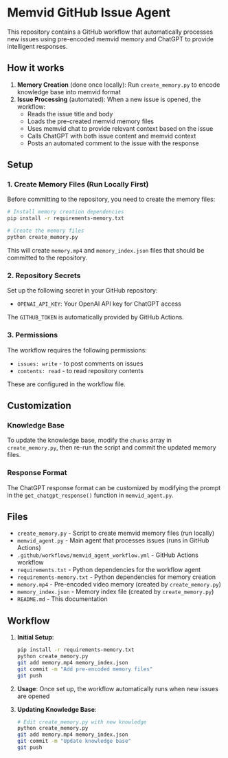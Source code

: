 # Memvid GitHub Issue Agent

This repository contains a GitHub workflow that automatically processes new issues using pre-encoded memvid memory and ChatGPT to provide intelligent responses.

## How it works

1. **Memory Creation** (done once locally): Run `create_memory.py` to encode knowledge base into memvid format
2. **Issue Processing** (automated): When a new issue is opened, the workflow:
   - Reads the issue title and body
   - Loads the pre-created memvid memory files
   - Uses memvid chat to provide relevant context based on the issue
   - Calls ChatGPT with both issue content and memvid context
   - Posts an automated comment to the issue with the response

## Setup

### 1. Create Memory Files (Run Locally First)

Before committing to the repository, you need to create the memory files:

```bash
# Install memory creation dependencies
pip install -r requirements-memory.txt

# Create the memory files
python create_memory.py
```

This will create `memory.mp4` and `memory_index.json` files that should be committed to the repository.

### 2. Repository Secrets

Set up the following secret in your GitHub repository:

- `OPENAI_API_KEY`: Your OpenAI API key for ChatGPT access

The `GITHUB_TOKEN` is automatically provided by GitHub Actions.

### 3. Permissions

The workflow requires the following permissions:
- `issues: write` - to post comments on issues
- `contents: read` - to read repository contents

These are configured in the workflow file.

## Customization

### Knowledge Base

To update the knowledge base, modify the `chunks` array in `create_memory.py`, then re-run the script and commit the updated memory files.

### Response Format

The ChatGPT response format can be customized by modifying the prompt in the `get_chatgpt_response()` function in `memvid_agent.py`.

## Files

- `create_memory.py` - Script to create memvid memory files (run locally)
- `memvid_agent.py` - Main agent that processes issues (runs in GitHub Actions)
- `.github/workflows/memvid_agent_workflow.yml` - GitHub Actions workflow
- `requirements.txt` - Python dependencies for the workflow agent
- `requirements-memory.txt` - Python dependencies for memory creation
- `memory.mp4` - Pre-encoded video memory (created by `create_memory.py`)
- `memory_index.json` - Memory index file (created by `create_memory.py`)
- `README.md` - This documentation

## Workflow

1. **Initial Setup**:
   ```bash
   pip install -r requirements-memory.txt
   python create_memory.py
   git add memory.mp4 memory_index.json
   git commit -m "Add pre-encoded memory files"
   git push
   ```

2. **Usage**: Once set up, the workflow automatically runs when new issues are opened

3. **Updating Knowledge Base**:
   ```bash
   # Edit create_memory.py with new knowledge
   python create_memory.py
   git add memory.mp4 memory_index.json
   git commit -m "Update knowledge base"
   git push
   ```
